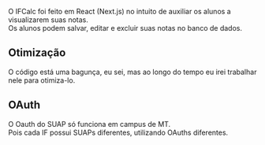 O IFCalc foi feito em React (Next.js) no intuito de auxiliar os alunos a visualizarem suas notas.  
Os alunos podem salvar, editar e excluir suas notas no banco de dados.

## Otimização
O código está uma bagunça, eu sei, mas ao longo do tempo eu irei trabalhar nele para otimiza-lo.

## OAuth
O Oauth do SUAP só funciona em campus de MT.  
Pois cada IF possui SUAPs diferentes, utilizando OAuths diferentes.